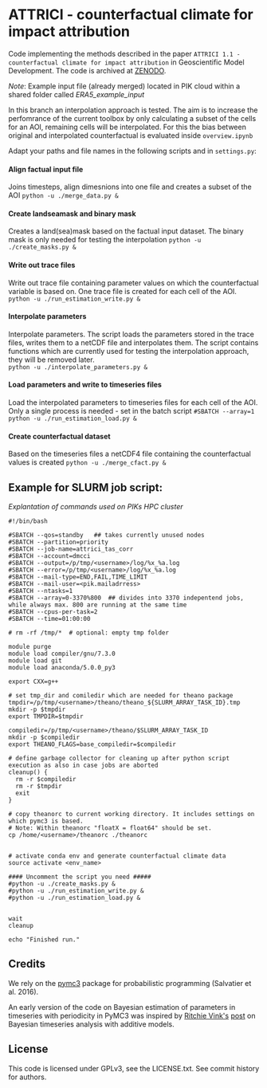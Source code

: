 
# ATTRICI - counterfactual climate for impact attribution

Code implementing the methods described in the paper `ATTRICI 1.1 - counterfactual climate for impact attribution` in Geoscientific Model Development. The code is archived at [ZENODO](https://doi.org/10.5281/zenodo.3828914).

*Note*: Example input file (already merged) located in PIK cloud within a shared folder called *ERA5_example_input*

In this branch an interpolation approach is tested. 
The aim is to increase the perfomrance of the current toolbox by only calculating a subset of the cells for an AOI, remaining cells will be interpolated. 
For this the bias between original and interpolated counterfactual is evaluated inside ```overview.ipynb```


Adapt your paths and file names in the following scripts and in ```settings.py```:

#### Align factual input file
Joins timesteps, align dimesnions into one file and creates a subset of the AOI
`python -u ./merge_data.py &`

#### Create landseamask and binary mask
Creates a land(sea)mask based on the factual input dataset. 
The binary mask is only needed for testing the interpolation
`python -u ./create_masks.py &`

#### Write out trace files
Write out trace file containing parameter values on which the counterfactual variable is based on. 
One trace file is created for each cell of the AOI. 
`python -u ./run_estimation_write.py &`

#### Interpolate parameters
Interpolate parameters. The script loads the parameters stored in the trace files, writes them to a netCDF file and interpolates them. 
The script contains functions which are currently used for testing the interpolation approach, they will be removed later.  
`python -u ./interpolate_parameters.py &`

#### Load parameters and write to timeseries files
Load the interpolated parameters to timeseries files for each cell of the AOI.
Only a single process is needed - set in the batch script `#SBATCH --array=1`
`python -u ./run_estimation_load.py &`

#### Create counterfactual dataset
Based on the timeseries files a netCDF4 file containing the counterfactual values is created
`python -u ./merge_cfact.py &`


## Example for SLURM job script:
*Explantation of commands used on PIKs HPC cluster*

```
#!/bin/bash

#SBATCH --qos=standby   ## takes currently unused nodes
#SBATCH --partition=priority
#SBATCH --job-name=attrici_tas_corr
#SBATCH --account=dmcci
#SBATCH --output=/p/tmp/<username>/log/%x_%a.log
#SBATCH --error=/p/tmp/<username>/log/%x_%a.log
#SBATCH --mail-type=END,FAIL,TIME_LIMIT
#SBATCH --mail-user=<pik.mailadrress>
#SBATCH --ntasks=1
#SBATCH --array=0-3370%800  ## divides into 3370 indepentend jobs, while always max. 800 are running at the same time
#SBATCH --cpus-per-task=2
#SBATCH --time=01:00:00

# rm -rf /tmp/*  # optional: empty tmp folder

module purge
module load compiler/gnu/7.3.0
module load git
module load anaconda/5.0.0_py3

export CXX=g++

# set tmp_dir and comiledir which are needed for theano package
tmpdir=/p/tmp/<username>/theano/theano_${SLURM_ARRAY_TASK_ID}.tmp
mkdir -p $tmpdir
export TMPDIR=$tmpdir

compiledir=/p/tmp/<username>/theano/$SLURM_ARRAY_TASK_ID
mkdir -p $compiledir
export THEANO_FLAGS=base_compiledir=$compiledir

# define garbage collector for cleaning up after python script execution as also in case jobs are aborted
cleanup() {
  rm -r $compiledir
  rm -r $tmpdir
  exit
}

# copy theanorc to current working directory. It includes settings on which pymc3 is based.
# Note: Within theanorc "floatX = float64" should be set.
cp /home/<username>/theanorc ./theanorc


# activate conda env and generate counterfactual climate data
source activate <env_name>

#### Uncomment the script you need #####
#python -u ./create_masks.py &
#python -u ./run_estimation_write.py &
#python -u ./run_estimation_load.py &


wait
cleanup

echo "Finished run."

```





## Credits

We rely on the [pymc3](https://github.com/pymc-devs/pymc3) package for probabilistic programming (Salvatier et al. 2016).

An early version of the code on Bayesian estimation of parameters in timeseries with periodicity in PyMC3 was inspired by [Ritchie Vink's](https://www.ritchievink.com) [post](https://www.ritchievink.com/blog/2018/10/09/build-facebooks-prophet-in-pymc3-bayesian-time-series-analyis-with-generalized-additive-models/) on Bayesian timeseries analysis with additive models.

## License

This code is licensed under GPLv3, see the LICENSE.txt. See commit history for authors.
